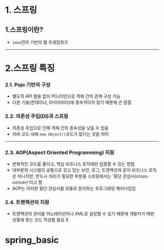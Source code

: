 <!-- $theme: default -->
<!-- page_number: true -->

# 1. 스프링
## 1.스프링이란?
- `Java`언어 기반의 웹 프레임워크
---
# 2.스프링 특징
### 2.1. Pojo 기반의 구성
- 별도의 API 활용 없이 POJO만으로 객체 간의 관계 구성 가능
- 다른 기술(컨테이너, 라이브러리)에 종속적이지 않기 때문에 큰 장점


### 2.2. 의존성 주입(DI)과 스프링
- 의존성 주입으로 인해 객체 간의 종속성을 낮출 수 있음
- 자바 코드 내에 `new Object()`코드가 없다는 것을 의미
---
### 2.3. AOP(Aspect Oriented Programming) 지원
- 반복적인 코드를 줄이고, 핵심 비즈니스 로직에만 집중할 수 있는 방법
- 대부분의 시스템이 공통으로 갖고 있는 보안, 로그, 트랜잭션과 같이 비즈니스 로직은 아니지만, 반드시 처리가 필요한 부분을 스프링에서는 '횡단 관심사(cross-concer)'라고 함
- AOP는 이러한 횡단 관심사를 모듈로 분리하는 프로그래밍 패러다임임

### 2.4. 트랜잭션의 지원
- 트랜잭션의 관리를 어노테이션이나 XML로 설정할 수 있기 때문에 개발자가 매번 상황에 맞는 코드 작성할 필요 X




# 



# spring_basic
